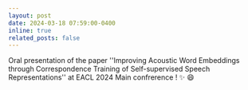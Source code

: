 ```yaml
---
layout: post
date: 2024-03-18 07:59:00-0400
inline: true
related_posts: false
---
```


Oral presentation of the paper ''Improving Acoustic Word Embeddings through Correspondence Training of Self-supervised Speech Representations'' at EACL 2024 Main confrerence ! :sparkles: :smile:
